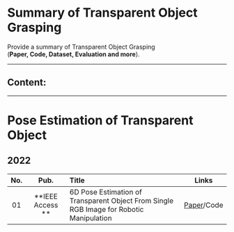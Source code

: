 # Summary of Transparent Object Grasping

Provide a summary of Transparent Object Grasping <br> 
(**Paper, Code, Dataset, Evaluation and more**). 

--------------------------------------------------------------------------------------

## Content:


--------------------------------------------------------------------------------------

# Pose Estimation of Transparent Object
## 2022
**No.** | **Pub.** | **Title** | **Links** 
:-: | :-: | :-  | :-: 
01 | **IEEE Access ** | 6D Pose Estimation of Transparent Object From Single RGB Image for Robotic Manipulation | [Paper]([[https://ieeexplore.ieee.org/document/8275796](https://ieeexplore.ieee.org/document/9931681)](https://ieeexplore.ieee.org/document/9931681))/Code

